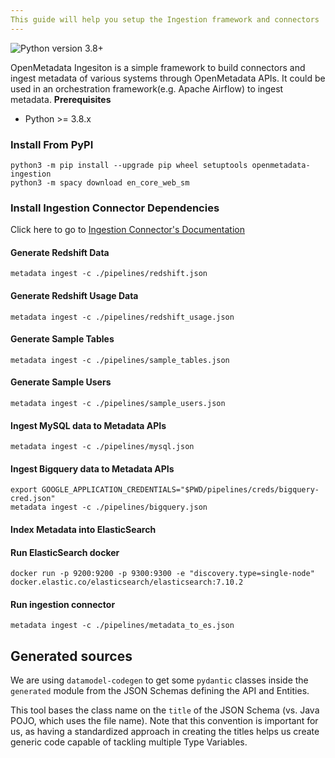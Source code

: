 ```yaml
---
This guide will help you setup the Ingestion framework and connectors
---
```


![Python version 3.8+](https://img.shields.io/badge/python-3.8%2B-blue)

OpenMetadata Ingesiton is a simple framework to build connectors and ingest metadata of various systems through OpenMetadata APIs. It could be used in an orchestration framework(e.g. Apache Airflow) to ingest metadata.
**Prerequisites**

- Python &gt;= 3.8.x

### Install From PyPI

```text
python3 -m pip install --upgrade pip wheel setuptools openmetadata-ingestion
python3 -m spacy download en_core_web_sm
```

### Install Ingestion Connector Dependencies

Click here to go to [Ingestion Connector's Documentation](https://docs.open-metadata.org/install/metadata-ingestion)

#### Generate Redshift Data

```text
metadata ingest -c ./pipelines/redshift.json
```

#### Generate Redshift Usage Data

```text
metadata ingest -c ./pipelines/redshift_usage.json
```

#### Generate Sample Tables

```text
metadata ingest -c ./pipelines/sample_tables.json
```

#### Generate Sample Users

```text
metadata ingest -c ./pipelines/sample_users.json
```

#### Ingest MySQL data to Metadata APIs

```text
metadata ingest -c ./pipelines/mysql.json
```

#### Ingest Bigquery data to Metadata APIs

```text
export GOOGLE_APPLICATION_CREDENTIALS="$PWD/pipelines/creds/bigquery-cred.json"
metadata ingest -c ./pipelines/bigquery.json
```

#### Index Metadata into ElasticSearch

#### Run ElasticSearch docker

```text
docker run -p 9200:9200 -p 9300:9300 -e "discovery.type=single-node" docker.elastic.co/elasticsearch/elasticsearch:7.10.2
```

#### Run ingestion connector

```text
metadata ingest -c ./pipelines/metadata_to_es.json
```

## Generated sources

We are using `datamodel-codegen` to get some `pydantic` classes inside the `generated` module from the JSON Schemas defining the API and Entities.

This tool bases the class name on the `title` of the JSON Schema (vs. Java POJO, which uses the file name). Note that this convention is important for us, as having a standardized approach in creating the titles helps us create generic code capable of tackling multiple Type Variables.
